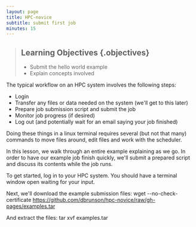 ```yaml
---
layout: page
title: HPC-novice
subtitle: submit first job
minutes: 15
---
```

> ## Learning Objectives {.objectives}
>
> *   Submit the hello world example 
> *   Explain concepts involved

The typical workflow on an HPC system involves the following steps:
* Login
* Transfer any files or data needed on the system (we'll get to this later)
* Prepare job submission script and submit the job
* Monitor job progress (if desired)
* Log out (and potentially wait for an email saying your job finished)

Doing these things in a linux terminal requires several (but not that many) commands to move files around, edit files and work with the scheduler.

In this lesson, we walk through an entire example explaining as we go.  In order to have our example job finish quickly, we'll submit a prepared script and discuss its contents while the job runs.

To get started, log in to your HPC system.  You should have a terminal window open waiting for your input.


Next, we'll download the example submission files:
   wget --no-check-certificate https://github.com/dbrunson/hpc-novice/raw/gh-pages/examples.tar

And extract the files:
   tar xvf examples.tar


